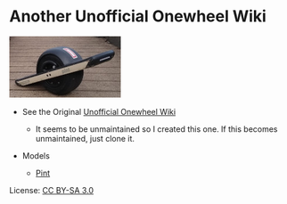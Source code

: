 # Another Unofficial Onewheel Wiki

![Pint](media/pint-200.jpg)

* See the Original [Unofficial Onewheel Wiki](https://onewheel.wiki/Main_Page)
  * It seems to be unmaintained so I created this one.  If this becomes unmaintained, just clone it.

* Models
  * [Pint](Pint.md)

License: [CC BY-SA 3.0](LICENSE)
